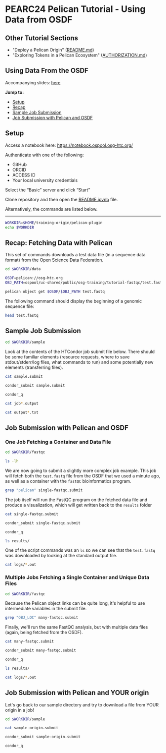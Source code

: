 # PEARC24 Pelican Tutorial - Using Data from OSDF

## Other Tutorial Sections

- "Deploy a Pelican Origin" ([README.md](/README.md))
- "Exploring Tokens in a Pelican Ecosystem" ([AUTHORIZATION.md](/AUTHORIZATION.md))

## Using Data From the OSDF

Accompanying slides: [here](https://docs.google.com/presentation/d/1RrSfgQIgDNI6EboqSOk-7OVRTlSfcdmPsI73JrjGzsQ/edit#slide=id.g2ed4e8e0b58_0_0)

**Jump to:**

* [Setup](#setup)
* [Recap](#recap-fetching-data-with-pelican)
* [Sample Job Submission](#sample-job-submission)
* [Job Submission with Pelican and OSDF](#job-submission-with-pelican-and-osdf)

## Setup

Access a notebook here: https://notebook.ospool.osg-htc.org/

Authenticate with one of the following: 
* GitHub
* ORCID
* ACCESS ID
* Your local university credentials

Select the “Basic” server and click “Start”

Clone repository and then open the [README.ipynb](README.ipynb) file.

Alternatively, the commands are listed below. 

-----

```bash
WORKDIR=$HOME/training-origin/pelican-plugin
echo $WORKDIR
```

## Recap: Fetching Data with Pelican

This set of commands downloads a test data file (in a sequence data format) from the Open Science Data Federation. 


```bash
cd $WORKDIR/data

OSDF=pelican://osg-htc.org
OBJ_PATH=ospool/uc-shared/public/osg-training/tutorial-fastqc/test.fastq
```


```bash
pelican object get $OSDF/$OBJ_PATH test.fastq
```

The following command should display the beginning of a genomic sequence file: 


```bash
head test.fastq
```

## Sample Job Submission


```bash
cd $WORKDIR/sample
```

Look at the contents of the HTCondor job submit file below. There should be some familiar elements (resource requests, where to save stdout/stderr/log files, what commands to run) and some potentially new elements (transferring files). 


```bash
cat sample.submit
```


```bash
condor_submit sample.submit
```


```bash
condor_q
```


```bash
cat job*.output
```


```bash
cat output*.txt
```

## Job Submission with Pelican and OSDF

### One Job Fetching a Container and Data File


```bash
cd $WORKDIR/fastqc
```


```bash
ls -lh
```

We are now going to submit a slightly more complex job example. This job will fetch both the `test.fastq` file from the OSDF that we used a minute ago, as well as a container with the `fastQC` bioinformatics program. 


```bash
grep "pelican" single-fastqc.submit
```

The job itself will run the FastQC program on the fetched data file and produce a visualization, which will get written back to the `results` folder


```bash
cat single-fastqc.submit
```


```bash
condor_submit single-fastqc.submit
```


```bash
condor_q
```


```bash
ls results/
```

One of the script commands was an `ls` so we can see that the `test.fastq` was downloaded by looking at the standard output file. 


```bash
cat logs/*.out
```

### Multiple Jobs Fetching a Single Container and Unique Data Files


```bash
cd $WORKDIR/fastqc
```

Because the Pelican object links can be quite long, it's helpful to use intermediate variables in the submit file. 


```bash
grep "OBJ_LOC" many-fastqc.submit
```

Finally, we'll run the same FastQC analysis, but with multiple data files (again, being fetched from the OSDF). 


```bash
cat many-fastqc.submit
```


```bash
condor_submit many-fastqc.submit
```


```bash
condor_q
```


```bash
ls results/
```


```bash
cat logs/*.out
```

## Job Submission with Pelican and YOUR origin

Let's go back to our sample directory and try to download a file from YOUR origin in a job!


```bash
cd $WORKDIR/sample
```


```bash
cat sample-origin.submit
```


```bash
condor_submit sample-origin.submit
```


```bash
condor_q
```
